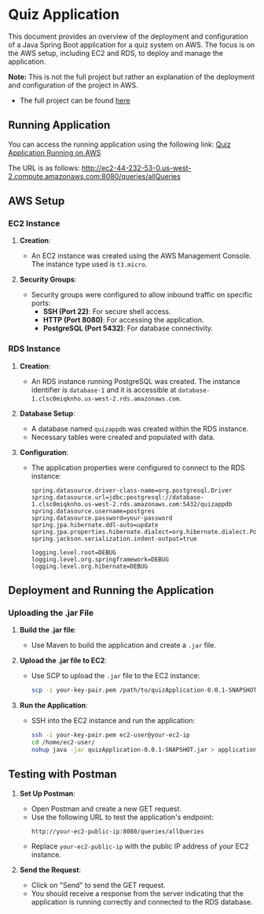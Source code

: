 # Quiz Application

This document provides an overview of the deployment and configuration of a Java Spring Boot application for a quiz system on AWS. The focus is on the AWS setup, including EC2 and RDS, to deploy and manage the application.

**Note:** This is not the full project but rather an explanation of the deployment and configuration of the project in AWS.

- The full project can be found [here](https://github.com/Gigi-Pons/QuizApplication)

## Running Application

You can access the running application using the following link: [Quiz Application Running on AWS](http://ec2-44-232-53-0.us-west-2.compute.amazonaws.com:8080/queries/allQueries)

The URL is as follows: http://ec2-44-232-53-0.us-west-2.compute.amazonaws.com:8080/queries/allQueries

## AWS Setup

### EC2 Instance

1. **Creation**:
   - An EC2 instance was created using the AWS Management Console. The instance type used is `t3.micro`.

2. **Security Groups**:
   - Security groups were configured to allow inbound traffic on specific ports:
     - **SSH (Port 22)**: For secure shell access.
     - **HTTP (Port 8080)**: For accessing the application.
     - **PostgreSQL (Port 5432)**: For database connectivity.

### RDS Instance

1. **Creation**:
   - An RDS instance running PostgreSQL was created. The instance identifier is `database-1` and it is accessible at `database-1.clsc0miqknho.us-west-2.rds.amazonaws.com`.

2. **Database Setup**:
   - A database named `quizappdb` was created within the RDS instance.
   - Necessary tables were created and populated with data.

3. **Configuration**:
   - The application properties were configured to connect to the RDS instance:
     ```properties
     spring.datasource.driver-class-name=org.postgresql.Driver
     spring.datasource.url=jdbc:postgresql://database-1.clsc0miqknho.us-west-2.rds.amazonaws.com:5432/quizappdb
     spring.datasource.username=postgres
     spring.datasource.password=your-password
     spring.jpa.hibernate.ddl-auto=update
     spring.jpa.properties.hibernate.dialect=org.hibernate.dialect.PostgreSQLDialect
     spring.jackson.serialization.indent-output=true

     logging.level.root=DEBUG
     logging.level.org.springframework=DEBUG
     logging.level.org.hibernate=DEBUG
     ```

## Deployment and Running the Application

### Uploading the .jar File

1. **Build the .jar file**:
   - Use Maven to build the application and create a `.jar` file.

2. **Upload the .jar file to EC2**:
   - Use SCP to upload the `.jar` file to the EC2 instance:
     ```sh
     scp -i your-key-pair.pem /path/to/quizApplication-0.0.1-SNAPSHOT.jar ec2-user@your-ec2-ip:/home/ec2-user/
     ```

3. **Run the Application**:
   - SSH into the EC2 instance and run the application:
     ```sh
     ssh -i your-key-pair.pem ec2-user@your-ec2-ip
     cd /home/ec2-user/
     nohup java -jar quizApplication-0.0.1-SNAPSHOT.jar > application.log 2>&1 &
     ```

## Testing with Postman

1. **Set Up Postman**:
   - Open Postman and create a new GET request.
   - Use the following URL to test the application's endpoint:
     ```
     http://your-ec2-public-ip:8080/queries/allQueries
     ```
   - Replace `your-ec2-public-ip` with the public IP address of your EC2 instance.

2. **Send the Request**:
   - Click on "Send" to send the GET request.
   - You should receive a response from the server indicating that the application is running correctly and connected to the RDS database.
